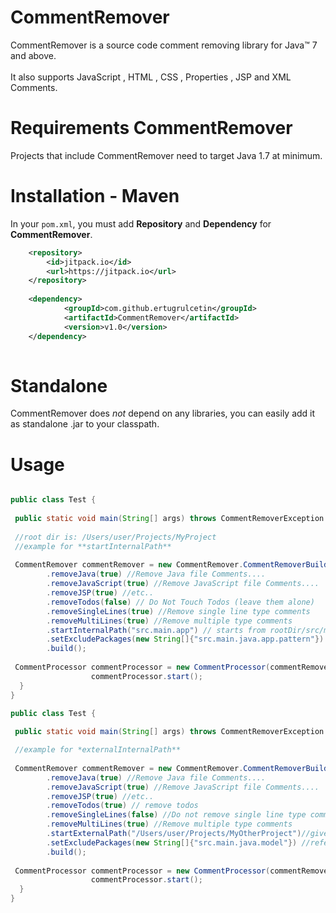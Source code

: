 # CommentRemover

CommentRemover is a source code comment removing library for Java&trade; 7 and above.<br><br>
It also supports JavaScript , HTML , CSS , Properties , JSP and XML Comments.

# Requirements CommentRemover

Projects that include CommentRemover need to target Java 1.7 at minimum.

# Installation - Maven
In your `pom.xml`, you must add **Repository** and **Dependency** for **CommentRemover**. 

```xml
	<repository>
	    <id>jitpack.io</id>
	    <url>https://jitpack.io</url>
	</repository>
	
	<dependency>
    	    <groupId>com.github.ertugrulcetin</groupId>
    	    <artifactId>CommentRemover</artifactId>
    	    <version>v1.0</version>
    </dependency>
    	
```

# Standalone

CommentRemover does _not_  depend on any libraries, you can easily add it as standalone .jar to your classpath.


# Usage

~~~~~ java

public class Test {
    
 public static void main(String[] args) throws CommentRemoverException {
        
 //root dir is: /Users/user/Projects/MyProject
 //example for **startInternalPath**
    
 CommentRemover commentRemover = new CommentRemover.CommentRemoverBuilder()
        .removeJava(true) //Remove Java file Comments....
        .removeJavaScript(true) //Remove JavaScript file Comments....
        .removeJSP(true) //etc..
        .removeTodos(false) // Do Not Touch Todos (leave them alone)
        .removeSingleLines(true) //Remove single line type comments
        .removeMultiLines(true) //Remove multiple type comments
        .startInternalPath("src.main.app") // starts from rootDir/src/main/app , leave it empty string when you want to start from root dir
        .setExcludePackages(new String[]{"src.main.java.app.pattern"}) // rootDir/src/main/java/app/pattern skip this directory
        .build();
        
 CommentProcessor commentProcessor = new CommentProcessor(commentRemover);
                  commentProcessor.start();        
  }
}

public class Test {
    
 public static void main(String[] args) throws CommentRemoverException {

 //example for *externalInternalPath**
    
 CommentRemover commentRemover = new CommentRemover.CommentRemoverBuilder()
        .removeJava(true) //Remove Java file Comments....
        .removeJavaScript(true) //Remove JavaScript file Comments....
        .removeJSP(true) //etc..
        .removeTodos(true) // remove todos
        .removeSingleLines(false) //Do not remove single line type comments
        .removeMultiLines(true) //Remove multiple type comments
        .startExternalPath("/Users/user/Projects/MyOtherProject")//give it full path for external directories
        .setExcludePackages(new String[]{"src.main.java.model"}) //refers to /Users/user/Projects/MyOtherProject/src/main/java/model and skips this directory.
        .build();
        
 CommentProcessor commentProcessor = new CommentProcessor(commentRemover);
                  commentProcessor.start();        
  }
}



~~~~~
